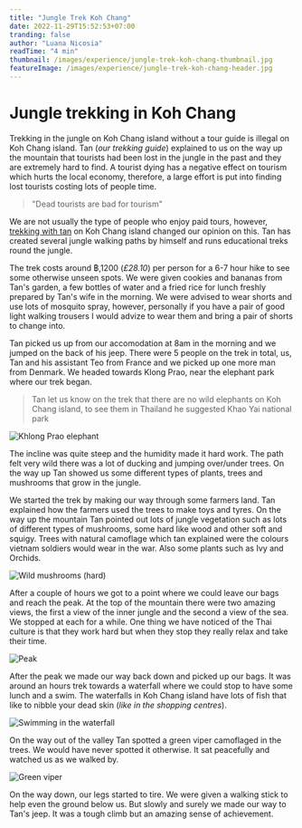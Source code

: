 ```yaml
---
title: "Jungle Trek Koh Chang"
date: 2022-11-29T15:52:53+07:00
tranding: false
author: "Luana Nicosia"
readTime: "4 min"
thumbnail: /images/experience/jungle-trek-koh-chang-thumbnail.jpg
featureImage: /images/experience/jungle-trek-koh-chang-header.jpg
---
```


# Jungle trekking in Koh Chang

Trekking in the jungle on Koh Chang island without a tour guide is illegal on Koh Chang island. Tan (*our trekking guide*) explained to us on the way up the mountain that tourists had been lost in the jungle in the past and they are extremely hard to find. A tourist dying has a negative effect on tourism which hurts the local economy, therefore, a large effort is put into finding lost tourists costing lots of people time.

> "Dead tourists are bad for tourism" 

We are not usually the type of people who enjoy paid tours, however, [trekking with tan](https://www.tripadvisor.com/Attraction_Review-g580110-d14975663-Reviews-Tan_Trekking-Ko_Chang_Trat_Province.html) on Koh Chang island changed our opinion on this. Tan has created several jungle walking paths by himself and runs educational treks round the jungle. 

The trek costs around ฿,1200 (*£28.10*) per person for a 6-7 hour hike to see some otherwise unseen spots. We were given cookies and bananas from Tan's garden, a few bottles of water and a fried rice for lunch freshly prepared by Tan's wife in the morning. We were advised to wear shorts and use lots of mosquito spray, however, personally if you have a pair of good light walking trousers I would advize to wear them and bring a pair of shorts to change into.

Tan picked us up from our accomodation at 8am in the morning and we jumped on the back of his jeep. There were 5 people on the trek in total, us, Tan and his assistant Teo from France and we picked up one more man from Denmark. We headed towards Klong Prao, near the elephant park where our trek began.

> Tan let us know on the trek that there are no wild elephants on Koh Chang island, to see them in Thailand he suggested Khao Yai national park

  ![Khlong Prao elephant](Https://drive.google.com/uc?export=view&id=1s3HZL_mXwVIwa2A_l7D94SH6UC12F2no)

The incline was quite steep and the humidity made it hard work. The path felt very wild there was a lot of ducking and jumping over/under trees. On the way up Tan showed us some different types of plants, trees and mushrooms that grow in the jungle. 

We started the trek by making our way through some farmers land. Tan explained how the farmers used the trees to make toys and tyres. On the way up the mountain Tan pointed out lots of jungle vegetation such as lots of different types of mushrooms, some hard like wood and other soft and squigy. Trees with natural camoflage which tan explained were the colours vietnam soldiers would wear in the war. Also some plants such as Ivy and Orchids. 

![Wild mushrooms (hard)](Https://drive.google.com/uc?export=view&id=15iwK5iZzmkMmVs0LTxkDL2e9NPa2kq6h)

After a couple of hours we got to a point where we could leave our bags and reach the peak. At the top of the mountain there were two amazing views, the first a view of the inner jungle and the second a view of the sea. We stopped at each for a while. One thing we have noticed of the Thai culture is that they work hard but when they stop they really relax and take their time.

![Peak](Https://drive.google.com/uc?export=view&id=10_GTLQo8SsShZMWPqtMy22lnY7rBC_ji)

After the peak we made our way back down and picked up our bags. It was around an hours trek towards a waterfall where we could stop to have some lunch and a swim. The waterfalls in Koh Chang island have lots of fish that like to nibble your dead skin (*like in the shopping centres*). 

![Swimming in the waterfall](Https://drive.google.com/uc?export=view&id=1TRKM7GbDYSM1dJ6S6XXBeiNkz4l5HljF)

On the way out of the valley Tan spotted a green viper camoflaged in the trees. We would have never spotted it otherwise. It sat peacefully and watched us as we walked by.

![Green viper](Https://drive.google.com/uc?export=view&id=1Il6_iV2qXlf5kxa20d_TtD8buSjZSP9W)

On the way down, our legs started to tire. We were given a walking stick to help even the ground below us. But slowly and surely we made our way to Tan's jeep. It was a tough climb but an amazing sense of achievement.
